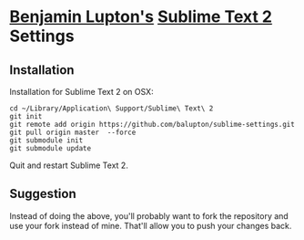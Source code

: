 # [Benjamin Lupton's](http://balupton.com) [Sublime Text 2](http://www.sublimetext.com/2) Settings


## Installation

Installation for Sublime Text 2 on OSX: 

    cd ~/Library/Application\ Support/Sublime\ Text\ 2
    git init
    git remote add origin https://github.com/balupton/sublime-settings.git
    git pull origin master  --force
    git submodule init
    git submodule update

Quit and restart Sublime Text 2.


## Suggestion

Instead of doing the above, you'll probably want to fork the repository and use your fork instead of mine. That'll allow you to push your changes back.